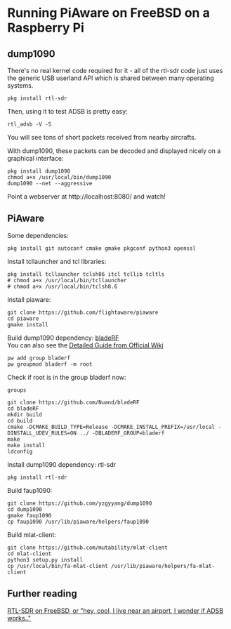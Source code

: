 # Running PiAware on FreeBSD on a Raspberry Pi

## dump1090

There's no real kernel code required for it - all of the rtl-sdr code just uses the generic USB userland API which is shared between many operating systems.

```
pkg install rtl-sdr
```

Then, using it to test ADSB is pretty easy:

```
rtl_adsb -V -S
```

You will see tons of short packets received from nearby aircrafts.

With dump1090, these packets can be decoded and displayed nicely on a graphical interface:
```
pkg install dump1090
chmod a+x /usr/local/bin/dump1090
dump1090 --net --aggressive
```

Point a webserver at http://localhost:8080/ and watch!

## PiAware

Some dependencies:
```
pkg install git autoconf cmake gmake pkgconf python3 openssl
```

Install tcllauncher and tcl libraries:
```
pkg install tcllauncher tclsh86 itcl tcllib tcltls
# chmod a+x /usr/local/bin/tcllauncher
# chmod a+x /usr/local/bin/tclsh8.6
```

Install piaware:
```
git clone https://github.com/flightaware/piaware
cd piaware
gmake install
```

Build dump1090 dependency: [bladeRF](https://github.com/Nuand/bladeRF)  
You can also see the [Detailed Guide from Official Wiki](https://github.com/Nuand/bladeRF/wiki/Getting-Started%3A-Linux#Building_bladeRF_libraries_and_tools_from_source)
```
pw add group bladerf
pw groupmod bladerf -m root
```
Check if root is in the group bladerf now:
```
groups
```
```
git clone https://github.com/Nuand/bladeRF
cd bladeRF
mkdir build
cd build
cmake -DCMAKE_BUILD_TYPE=Release -DCMAKE_INSTALL_PREFIX=/usr/local -DINSTALL_UDEV_RULES=ON ../ -DBLADERF_GROUP=bladerf
make
make install
ldconfig
```

Install dump1090 dependency: rtl-sdr
```
pkg install rtl-sdr
```

Build faup1090:
```
git clone https://github.com/yzgyyang/dump1090
cd dump1090
gmake faup1090
cp faup1090 /usr/lib/piaware/helpers/faup1090
```

Build mlat-client:
```
git clone https://github.com/mutability/mlat-client
cd mlat-client
python3 setup.py install
cp /usr/local/bin/fa-mlat-client /usr/lib/piaware/helpers/fa-mlat-client
```

## Further reading

[RTL-SDR on FreeBSD, or "hey, cool, I live near an airport, I wonder if ADSB works.."](https://forums.freebsd.org/threads/52157/)
